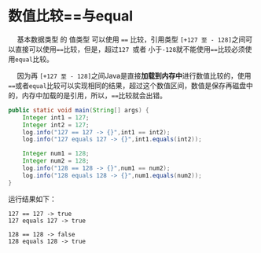 # 数值比较==与equal

​	　基本数据类型 的 值类型 可以使用 `==` 比较，引用类型 `[+127 至 - 128]`之间可以直接可以使用`==`比较，但是，超过`127 `或者 小于`-128`就不能使用`==`比较必须使用`equal`比较。

​	　因为再 `[+127 至 - 128]`之间Java是直接**加载到内存中**进行数值比较的，使用`==`或者`equal`比较可以实现相同的结果，超过这个数值区间，数值是保存再磁盘中的，内存中加载的是引用，所以，`==`比较就会出错。



```java
public static void main(String[] args) {
    Integer int1 = 127;
    Integer int2 = 127;
    log.info("127 == 127 -> {}",int1 == int2);
    log.info("127 equals 127 -> {}",int1.equals(int2));

    Integer num1 = 128;
    Integer num2 = 128;
    log.info("128 == 128 -> {}",num1 == num2);
    log.info("128 equals 128 -> {}",num1.equals(num2));
}
```

运行结果如下：

```
127 == 127 -> true
127 equals 127 -> true

128 == 128 -> false
128 equals 128 -> true
```

